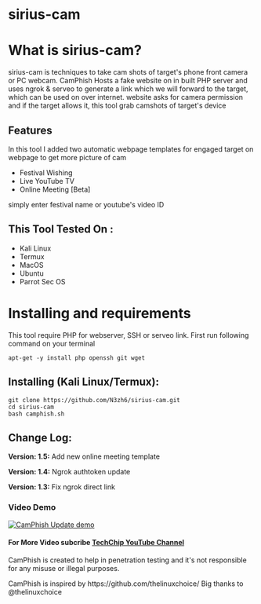 # sirius-cam

# What is sirius-cam?
<p>sirius-cam is techniques to take cam shots of target's phone front camera or PC webcam. CamPhish Hosts a fake website on in built PHP server and uses ngrok & serveo to generate a link which we will forward to the target, which can be used on over internet. website asks for camera permission and if the target allows it, this tool grab camshots of target's device</p>

## Features
<p>In this tool I added two automatic webpage templates for engaged target on webpage to get more picture of cam</p>
<ul>
  <li>Festival Wishing</li>
  <li>Live YouTube TV</li>
   <li>Online Meeting [Beta]</li>
</ul>
<p>simply enter festival name or youtube's video ID</p>

## This Tool Tested On :
<ul>
  <li>Kali Linux</li>
  <li>Termux</li>
  <li>MacOS</li>
  <li>Ubuntu</li>
  <li>Parrot Sec OS</li>
</ul>

# Installing and requirements
<p>This tool require PHP for webserver, SSH or serveo link. First run following command on your terminal</p>

```
apt-get -y install php openssh git wget
```

## Installing (Kali Linux/Termux):

```
git clone https://github.com/N3zh6/sirius-cam.git
cd sirius-cam
bash camphish.sh
```

## Change Log:

<p><b>Version: 1.5:</b> Add new online meeting template</p>
<p><b>Version: 1.4:</b> Ngrok authtoken update</p>
<p><b>Version: 1.3:</b> Fix ngrok direct link</p>

### Video Demo
[![CamPhish Update demo](https://img.youtube.com/vi/i7tvDJx3-yw/0.jpg)](https://www.youtube.com/watch?v=i7tvDJx3-yw)
#### For More Video subcribe <a href="http://youtube.com/techchipnet">TechChip YouTube Channel</a>
<p>CamPhish is created to help in penetration testing and it's not responsible for any misuse or illegal purposes.</p>
<p>CamPhish is inspired by https://github.com/thelinuxchoice/ Big thanks to @thelinuxchoice</p>
